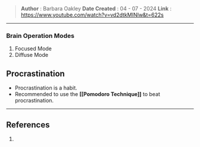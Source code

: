 >**Author** : Barbara Oakley
>**Date Created** : 04 - 07 - 2024
>**Link** : https://www.youtube.com/watch?v=vd2dtkMINIw&t=622s
---
### Brain Operation Modes
1. Focused Mode
2. Diffuse Mode
## Procrastination
- Procrastination is a habit.
- Recommended to use the **[[Pomodoro Technique]]** to beat procrastination.

---
## References
1. 